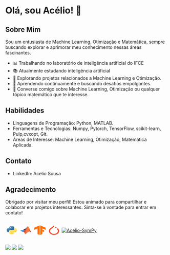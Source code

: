 # Olá, sou Acélio! 👋

## Sobre Mim
Sou um entusiasta de Machine Learning, Otimização e Matemática, sempre buscando explorar e aprimorar meu conhecimento nessas áreas fascinantes.
- 📊 Trabalhando no laboratório de inteligência artificial do IFCE
- 📚 Atualmente estudando inteligência artificial
- 🔭 Explorando projetos relacionados a Machine Learning e Otimização.
- 🌱 Aprendendo continuamente e buscando desafios empolgantes.
- 💬 Converse comigo sobre Machine Learning, Otimização ou qualquer tópico matemático que te interesse.


## Habilidades
- Linguagens de Programação: Python, MATLAB.
- Ferramentas e Tecnologias: Numpy, Pytorch, TensorFlow, scikit-learn, Pulp,cvxopt, Git.
- Áreas de Interesse: Machine Learning, Otimização, Matemática Aplicada.
## Contato
- LinkedIn: Acelio Sousa
## Agradecimento

Obrigado por visitar meu perfil! Estou animado para compartilhar e colaborar em projetos interessantes. Sinta-se à vontade para entrar em contato!

<div style="display: inline_block"><br>
  <img align="center" alt="Acélio-Python" height="30" width="40" src="https://raw.githubusercontent.com/devicons/devicon/master/icons/python/python-original.svg">
  <img align="center" alt="Acélio-MATLAB" height="30" width="40" src="https://raw.githubusercontent.com/devicons/devicon/master/icons/matlab/matlab-original.svg">
  <img align="center" alt="Acélio-TensorFlow" height="30" width="40" src="https://raw.githubusercontent.com/devicons/devicon/master/icons/tensorflow/tensorflow-original.svg">
  <img align="center" alt="Acélio-PyTorch" height="30" width="40" src="https://raw.githubusercontent.com/devicons/devicon/master/icons/pytorch/pytorch-original.svg">
  <a href="https://www.sympy.org/" target="_blank"><img align="center" alt="Acélio-SymPy" height="30" width="40" src="https://www.sympy.org/static/images/logo.png"></a>
</div>

##

<div> 
 
  <a href="underconstruction" target="_blank"><img src="https://img.shields.io/badge/Twitch-9146FF?style=for-the-badge&logo=twitch&logoColor=white" target="_blank"></a>
  <a href="underconstruction" target="_blank"><img src="https://img.shields.io/badge/-Instagram-%23E4405F?style=for-the-badge&logo=instagram&logoColor=white" target="_blank"></a>
  <a href="()" target="_blank"><img src="https://img.shields.io/badge/-LinkedIn-%230077B5?style=for-the-badge&logo=linkedin&logoColor=white" target="_blank"></a> 
</div>

